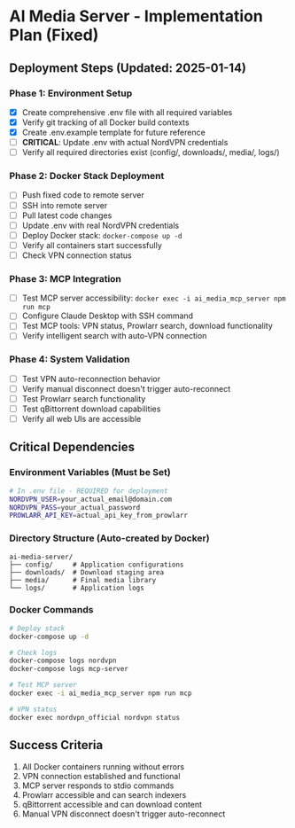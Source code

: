 # AI Media Server - Implementation Plan (Fixed)

## Deployment Steps (Updated: 2025-01-14)

### Phase 1: Environment Setup
- [x] Create comprehensive .env file with all required variables
- [x] Verify git tracking of all Docker build contexts
- [x] Create .env.example template for future reference
- [ ] **CRITICAL**: Update .env with actual NordVPN credentials
- [ ] Verify all required directories exist (config/, downloads/, media/, logs/)

### Phase 2: Docker Stack Deployment
- [ ] Push fixed code to remote server
- [ ] SSH into remote server
- [ ] Pull latest code changes
- [ ] Update .env with real NordVPN credentials
- [ ] Deploy Docker stack: `docker-compose up -d`
- [ ] Verify all containers start successfully
- [ ] Check VPN connection status

### Phase 3: MCP Integration
- [ ] Test MCP server accessibility: `docker exec -i ai_media_mcp_server npm run mcp`
- [ ] Configure Claude Desktop with SSH command
- [ ] Test MCP tools: VPN status, Prowlarr search, download functionality
- [ ] Verify intelligent search with auto-VPN connection

### Phase 4: System Validation
- [ ] Test VPN auto-reconnection behavior
- [ ] Verify manual disconnect doesn't trigger auto-reconnect
- [ ] Test Prowlarr search functionality
- [ ] Test qBittorrent download capabilities
- [ ] Verify all web UIs are accessible

## Critical Dependencies

### Environment Variables (Must be Set)
```bash
# In .env file - REQUIRED for deployment
NORDVPN_USER=your_actual_email@domain.com
NORDVPN_PASS=your_actual_password
PROWLARR_API_KEY=actual_api_key_from_prowlarr
```

### Directory Structure (Auto-created by Docker)
```
ai-media-server/
├── config/     # Application configurations
├── downloads/  # Download staging area
├── media/      # Final media library
└── logs/       # Application logs
```

### Docker Commands
```bash
# Deploy stack
docker-compose up -d

# Check logs
docker-compose logs nordvpn
docker-compose logs mcp-server

# Test MCP server
docker exec -i ai_media_mcp_server npm run mcp

# VPN status
docker exec nordvpn_official nordvpn status
```

## Success Criteria
1. All Docker containers running without errors
2. VPN connection established and functional
3. MCP server responds to stdio commands
4. Prowlarr accessible and can search indexers
5. qBittorrent accessible and can download content
6. Manual VPN disconnect doesn't trigger auto-reconnect 